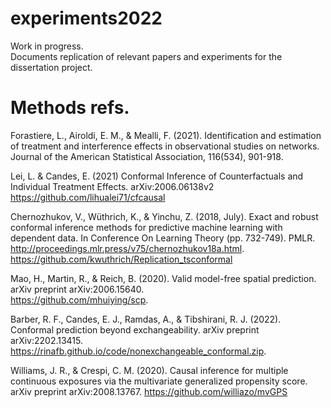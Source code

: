 # experiments2022
Work in progress.  
Documents replication of relevant papers and experiments for the dissertation project.  


# Methods refs. 
Forastiere, L., Airoldi, E. M., & Mealli, F. (2021). Identification and estimation of treatment and interference effects in observational studies on networks. Journal of the American Statistical Association, 116(534), 901-918.  

Lei, L. & Candes, E. (2021) Conformal Inference of Counterfactuals and Individual Treatment Effects. arXiv:2006.06138v2  
https://github.com/lihualei71/cfcausal  

Chernozhukov, V., Wüthrich, K., & Yinchu, Z. (2018, July). Exact and robust conformal inference methods for predictive machine learning with dependent data. In Conference On Learning Theory (pp. 732-749). PMLR. http://proceedings.mlr.press/v75/chernozhukov18a.html. 
https://github.com/kwuthrich/Replication_tsconformal  
  
Mao, H., Martin, R., & Reich, B. (2020). Valid model-free spatial prediction. arXiv preprint arXiv:2006.15640.  
https://github.com/mhuiying/scp. 
  
Barber, R. F., Candes, E. J., Ramdas, A., & Tibshirani, R. J. (2022). Conformal prediction beyond exchangeability. arXiv preprint arXiv:2202.13415.  
https://rinafb.github.io/code/nonexchangeable_conformal.zip.  

Williams, J. R., & Crespi, C. M. (2020). Causal inference for multiple continuous exposures via the multivariate generalized propensity score. arXiv preprint arXiv:2008.13767. https://github.com/williazo/mvGPS
